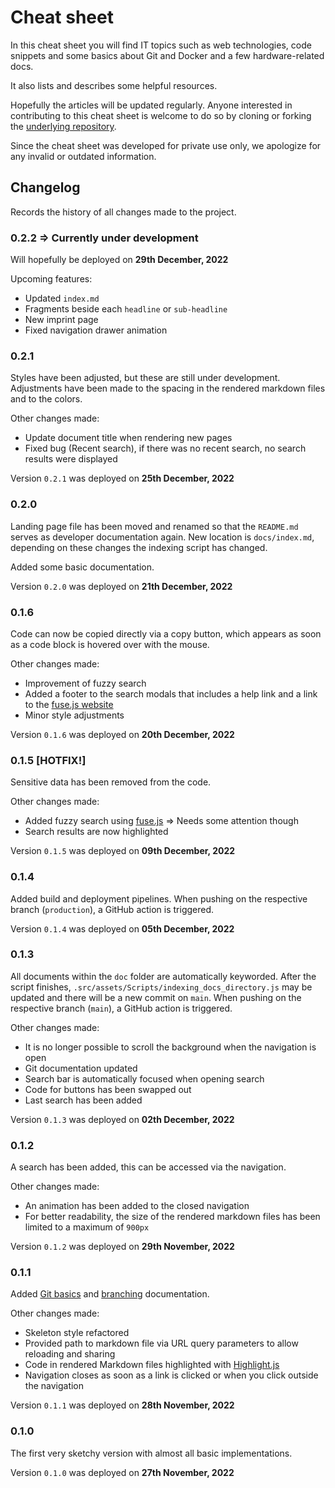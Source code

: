 # Cheat sheet

In this cheat sheet you will find IT topics such as web technologies, code snippets and some basics about Git and Docker and a few hardware-related docs.

It also lists and describes some helpful resources.

Hopefully the articles will be updated regularly. Anyone interested in contributing to this cheat sheet is welcome to do so by cloning or forking the [underlying repository](https://github.com/PatrickMaul/cheatsheet).

Since the cheat sheet was developed for private use only, we apologize for any invalid or outdated information.

## Changelog
Records the history of all changes made to the project.
### 0.2.2 => Currently under development
Will hopefully be deployed on **29th December, 2022**

Upcoming features:
- Updated `index.md`
- Fragments beside each `headline` or `sub-headline`
- New imprint page
- Fixed navigation drawer animation
### 0.2.1
Styles have been adjusted, but these are still under development. Adjustments have been made to the spacing in the rendered markdown files and to the colors.

Other changes made:
- Update document title when rendering new pages
- Fixed bug (Recent search), if there was no recent search, no search results were displayed

Version `0.2.1` was deployed on **25th December, 2022**
### 0.2.0
Landing page file has been moved and renamed so that the `README.md` serves as developer documentation again. New location is `docs/index.md`, depending on these changes the indexing script has changed.

Added some basic documentation.

Version `0.2.0` was deployed on **21th December, 2022**
### 0.1.6

Code can now be copied directly via a copy button, which appears as soon as a code block is hovered over with the mouse.

Other changes made:
- Improvement of fuzzy search
- Added a footer to the search modals that includes a help link and a link to the [fuse.js website](https://fusejs.io/)
- Minor style adjustments

Version `0.1.6` was deployed on **20th December, 2022**
### 0.1.5 [HOTFIX!]
Sensitive data has been removed from the code.

Other changes made:
- Added fuzzy search using [fuse.js](https://fusejs.io/) => Needs some attention though
- Search results are now highlighted

Version `0.1.5` was deployed on **09th December, 2022**
### 0.1.4
Added build and deployment pipelines. When pushing on the respective branch (`production`), a GitHub action is triggered.

Version `0.1.4` was deployed on **05th December, 2022**
### 0.1.3
All documents within the `doc` folder are automatically keyworded. After the script finishes, `.src/assets/Scripts/indexing_docs_directory.js` may be updated and there will be a new commit on `main`. When pushing on the respective branch (`main`), a GitHub action is triggered.

Other changes made:
- It is no longer possible to scroll the background when the navigation is open
- Git documentation updated
- Search bar is automatically focused when opening search
- Code for buttons has been swapped out
- Last search has been added

Version `0.1.3` was deployed on **02th December, 2022**
### 0.1.2
A search has been added, this can be accessed via the navigation.

Other changes made:
- An animation has been added to the closed navigation
- For better readability, the size of the rendered markdown files has been limited to a maximum of `900px`

Version `0.1.2` was deployed on **29th November, 2022**
### 0.1.1
Added [Git basics](?path=src/docs/version-control/basics.md) and [branching](?path=src/docs/version-control/branching.md) documentation.

Other changes made:
- Skeleton style refactored
- Provided path to markdown file via URL query parameters to allow reloading and sharing
- Code in rendered Markdown files highlighted with [Highlight.js](https://highlightjs.org/)
- Navigation closes as soon as a link is clicked or when you click outside the navigation

Version `0.1.1` was deployed on **28th November, 2022**
### 0.1.0
The first very sketchy version with almost all basic implementations.

Version `0.1.0` was deployed on **27th November, 2022**